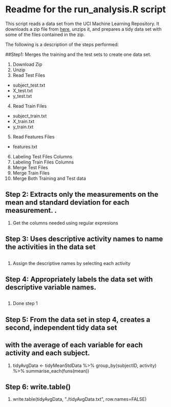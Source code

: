 # Readme for the run_analysis.R script

This script reads a data set from the UCI Machine Learning Repository.  It downloads a zip file from [here](https://d396qusza40orc.cloudfront.net/getdata%2Fprojectfiles%2FUCI%20HAR%20Dataset.zip), unzips it, and prepares a tidy data set with some of the files contained in the zip.

The following is a description of the steps performed:

##Step1: Merges the training and the test sets to create one data set.
1. Download Zip
2. Unzip
3. Read Test Files
  * subject_test.txt
  * X_test.txt
  * y_test.txt
4. Read Train Files
  * subject_train.txt
  * X_train.txt
  * y_train.txt
5. Read Features Files
  * features.txt
6. Labeling Test Files Columns
7. Labeling Train Files Columns
8. Merge Test Files
9. Merge Train Files
10. Merge Both Training and Test data

## Step 2: Extracts only the measurements on the mean and standard deviation for each measurement. .
1. Get the columns needed using regular expresions

## Step 3: Uses descriptive activity names to name the activities in the data set
##
1. Assign the descriptive names by selecting each activity


##
## Step 4: Appropriately labels the data set with descriptive variable names. 
##

1. Done step 1

## Step 5: From the data set in step 4, creates a second, independent tidy data set 
##         with the average of each variable for each activity and each subject.

1. tidyAvgData <- tidyMeanStdData %>% group_by(subjectID, activity) %>% summarise_each(funs(mean))

## Step 6: write.table()

1. write.table(tidyAvgData, "./tidyAvgData.txt", row.names=FALSE)
